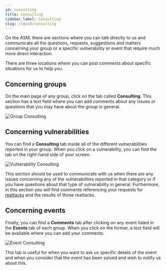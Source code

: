 ```yaml
---
id: consulting
title: Consulting
sidebar_label: Consulting
slug: /squad/consulting
---
```


On the ASM,
there are sections
where you can talk directly to us
and communicate all the questions,
requests,
suggestions
and matters
concerning your group
or a specific vulnerability
or event
that require much more direct interaction.

There are three locations
where you can post comments
about specific situations for us to help you.

## Concerning groups

On the main page of any group,
click on the tab called **Consulting**.
This section has a text field
where you can add comments about any issues
or questions
that you may have about the group in general.

![Group Consulting](https://res.cloudinary.com/fluid-attacks/image/upload/v1622211881/docs/web/groups/consulting/consulting_ongroup_nzutto.webp)

## Concerning vulnerabilities

You can find a **Consulting** tab
inside all of the different vulnerabilities reported in your group.
When you click on a vulnerability,
you can find the tab
on the right-hand side of your screen.

![Vulnerability Consulting](https://res.cloudinary.com/fluid-attacks/image/upload/v1622211881/docs/web/groups/consulting/consulting_onvuln_gav9nf.webp)

This section should be used to communicate with us
when there are any issues concerning any of the vulnerabilities
reported in that category
or if you have questions about that type of vulnerability in general.
Furthermore,
in this section
you will find comments referencing your requests for [reattacks](/squad/reattacks)
and the results of those reattacks.

## Concerning events

Finally,
you can find a **Comments** tab
after clicking on any event listed in the **Events** tab of each group.
When you click on the former,
a text field will be available
where you can add your comments.

![Event Consulting](https://res.cloudinary.com/fluid-attacks/image/upload/v1622211881/docs/web/groups/consulting/consulting_onevent_k7qkeq.webp)

This tab is useful
for when you want to ask us
specific details of the event
and when you consider
that the event has been solved
and wish to notify us about this.
